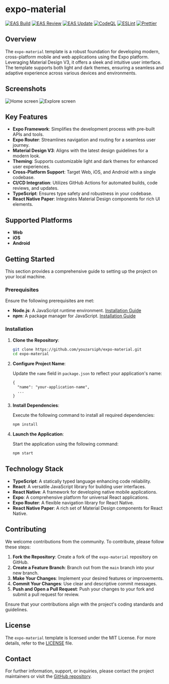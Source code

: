 # expo-material

[![EAS Build](https://github.com/youzarsiph/expo-material/actions/workflows/eas-build.yml/badge.svg)](https://github.com/youzarsiph/expo-material/actions/workflows/eas-build.yml)
[![EAS Review](https://github.com/youzarsiph/expo-material/actions/workflows/eas-reviews.yml/badge.svg)](https://github.com/youzarsiph/expo-material/actions/workflows/eas-reviews.yml)
[![EAS Update](https://github.com/youzarsiph/expo-material/actions/workflows/eas-update.yml/badge.svg)](https://github.com/youzarsiph/expo-material/actions/workflows/eas-update.yml)
[![CodeQL](https://github.com/youzarsiph/expo-material/actions/workflows/codeql.yml/badge.svg)](https://github.com/youzarsiph/expo-material/actions/workflows/codeql.yml)
[![ESLint](https://github.com/youzarsiph/expo-material/actions/workflows/eslint.yml/badge.svg)](https://github.com/youzarsiph/expo-material/actions/workflows/eslint.yml)
[![Prettier](https://github.com/youzarsiph/expo-material/actions/workflows/prettier.yml/badge.svg)](https://github.com/youzarsiph/expo-material/actions/workflows/prettier.yml)

## Overview

The `expo-material` template is a robust foundation for developing modern, cross-platform mobile and web applications using the Expo platform. Leveraging Material Design V3, it offers a sleek and intuitive user interface. The template supports both light and dark themes, ensuring a seamless and adaptive experience across various devices and environments.

## Screenshots

![Home screen](assets/screenshots/home.png)
![Explore screen](assets/screenshots/explore.png)

## Key Features

- **Expo Framework**: Simplifies the development process with pre-built APIs and tools.
- **Expo Router**: Streamlines navigation and routing for a seamless user journey.
- **Material Design V3**: Aligns with the latest design guidelines for a modern look.
- **Theming**: Supports customizable light and dark themes for enhanced user experiences.
- **Cross-Platform Support**: Target Web, iOS, and Android with a single codebase.
- **CI/CD Integration**: Utilizes GitHub Actions for automated builds, code reviews, and updates.
- **TypeScript**: Ensures type safety and robustness in your codebase.
- **React Native Paper**: Integrates Material Design components for rich UI elements.

## Supported Platforms

- **Web**
- **iOS**
- **Android**

## Getting Started

This section provides a comprehensive guide to setting up the project on your local machine.

### Prerequisites

Ensure the following prerequisites are met:

- **Node.js**: A JavaScript runtime environment. [Installation Guide](https://nodejs.org/en/download/)
- **npm**: A package manager for JavaScript. [Installation Guide](https://docs.npmjs.com/downloading-and-installing-node-js-and-npm)

### Installation

1. **Clone the Repository**:

   ```bash
   git clone https://github.com/youzarsiph/expo-material.git
   cd expo-material
   ```

2. **Configure Project Name**:

   Update the `name` field in `package.json` to reflect your application's name:

   ```jsonc
   {
     "name": "your-application-name",
     ...
   }
   ```

3. **Install Dependencies**:

   Execute the following command to install all required dependencies:

   ```bash
   npm install
   ```

4. **Launch the Application**:

   Start the application using the following command:

   ```bash
   npm start
   ```

## Technology Stack

- **TypeScript**: A statically typed language enhancing code reliability.
- **React**: A versatile JavaScript library for building user interfaces.
- **React Native**: A framework for developing native mobile applications.
- **Expo**: A comprehensive platform for universal React applications.
- **Expo Router**: A flexible navigation library for React Native.
- **React Native Paper**: A rich set of Material Design components for React Native.

## Contributing

We welcome contributions from the community. To contribute, please follow these steps:

1. **Fork the Repository**: Create a fork of the `expo-material` repository on GitHub.
2. **Create a Feature Branch**: Branch out from the `main` branch into your new branch.
3. **Make Your Changes**: Implement your desired features or improvements.
4. **Commit Your Changes**: Use clear and descriptive commit messages.
5. **Push and Open a Pull Request**: Push your changes to your fork and submit a pull request for review.

Ensure that your contributions align with the project's coding standards and guidelines.

## License

The `expo-material` template is licensed under the MIT License. For more details, refer to the [LICENSE](LICENSE) file.

## Contact

For further information, support, or inquiries, please contact the project maintainers or visit the [GitHub repository](https://github.com/youzarsiph/expo-material).
